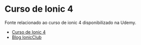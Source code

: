 # Curso de Ionic 4
Fonte relacionado ao curso de ionic 4 disponibilizado na Udemy.


- [Curso de Ionic 4](https://www.udemy.com/cursoionic4/?couponCode=IONICCLUB)
- [Blog IonicClub](http://ionicclub.com)
